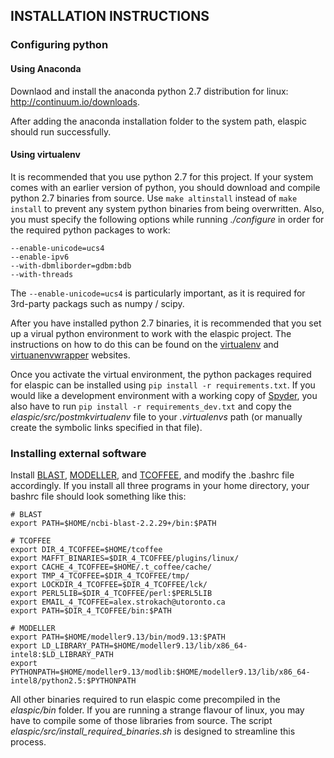 ## INSTALLATION INSTRUCTIONS

### Configuring python

#### Using Anaconda

Downlaod and install the anaconda python 2.7 distribution for linux: 
<http://continuum.io/downloads>.

After adding the anaconda installation folder to the system path, elaspic 
should run successfully.


#### Using virtualenv

It is recommended that you use python 2.7 for this project. If your system
comes with an earlier version of python, you should download and compile 
python 2.7 binaries from source. Use ``make altinstall`` instead of 
``make install`` to prevent any system python binaries from being overwritten.
Also, you must specify the following options while running *./configure* 
in order for the required python packages to work: 

    --enable-unicode=ucs4 
    --enable-ipv6 
    --with-dbmliborder=gdbm:bdb 
    --with-threads

The ``--enable-unicode=ucs4`` is particularly important, as it is required
for 3rd-party packags such as numpy / scipy.


After you have installed python 2.7 binaries, it is recommended that you 
set up a virual python environment to work with the elaspic project. 
The instructions on how to do this can be found on the 
[virtualenv](http://virtualenv.readthedocs.org/en/latest/) and
[virtuanenvwrapper](http://virtualenvwrapper.readthedocs.org/en/latest/)
websites.

Once you activate the virtual environment, the python packages required
for elaspic can be installed using ``pip install -r requirements.txt``.
If you would like a development environment with a working copy of 
[Spyder](https://bitbucket.org/spyder-ide/spyderlib/downloads),
you also have to run ``pip install -r requirements_dev.txt`` and copy the
*elaspic/src/postmkvirtualenv* file to your *.virtualenvs* path (or 
manually create the symbolic links specified in that file). 


### Installing external software

Install [BLAST](ftp://ftp.ncbi.nlm.nih.gov/blast/executables/blast+/LATEST/), 
[MODELLER](https://salilab.org/modeller/), and [TCOFFEE](http://www.tcoffee.org/),
and modify the .bashrc file accordingly.
If you install all three programs in your home directory, your bashrc
file should look something like this:

    # BLAST
    export PATH=$HOME/ncbi-blast-2.2.29+/bin:$PATH

    # TCOFFEE
    export DIR_4_TCOFFEE=$HOME/tcoffee
    export MAFFT_BINARIES=$DIR_4_TCOFFEE/plugins/linux/
    export CACHE_4_TCOFFEE=$HOME/.t_coffee/cache/
    export TMP_4_TCOFFEE=$DIR_4_TCOFFEE/tmp/
    export LOCKDIR_4_TCOFFEE=$DIR_4_TCOFFEE/lck/
    export PERL5LIB=$DIR_4_TCOFFEE/perl:$PERL5LIB
    export EMAIL_4_TCOFFEE=alex.strokach@utoronto.ca
    export PATH=$DIR_4_TCOFFEE/bin:$PATH

    # MODELLER
    export PATH=$HOME/modeller9.13/bin/mod9.13:$PATH
    export LD_LIBRARY_PATH=$HOME/modeller9.13/lib/x86_64-intel8:$LD_LIBRARY_PATH
    export PYTHONPATH=$HOME/modeller9.13/modlib:$HOME/modeller9.13/lib/x86_64-intel8/python2.5:$PYTHONPATH

All other binaries required to run elaspic come precompiled in the *elaspic/bin*
folder. If you are running a strange flavour of linux, you may have to compile
some of those libraries from source. The script *elaspic/src/install_required_binaries.sh*
is designed to streamline this process.

